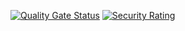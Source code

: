 [![Quality Gate Status](https://sonarcloud.io/api/project_badges/measure?project=oberon-oss_pgn-tools&metric=alert_status)](https://sonarcloud.io/summary/new_code?id=oberon-oss_pgn-tools)
[![Security Rating](https://sonarcloud.io/api/project_badges/measure?project=oberon-oss_pgn-tools&metric=security_rating)](https://sonarcloud.io/summary/new_code?id=oberon-oss_pgn-tools)
